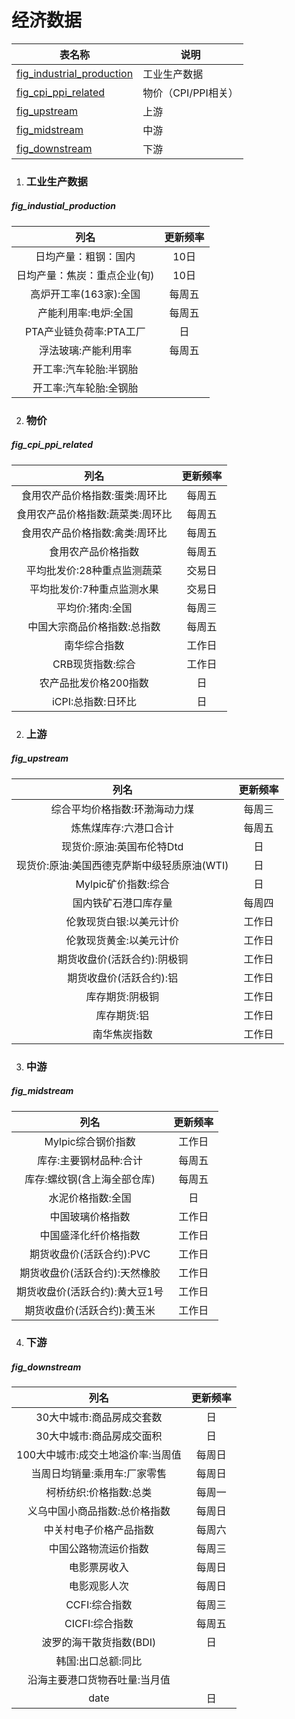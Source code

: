 # 经济数据

| 表名称                                                  | 说明                |
| ------------------------------------------------------- | ------------------- |
| [fig_industrial_production](#fig_industrial_production) | 工业生产数据        |
| [fig_cpi_ppi_related](#fig_cpi_ppi_related)             | 物价（CPI/PPI相关） |
| [fig_upstream](#fig_upstream)                           | 上游                |
| [fig_midstream](#fig_midstream)                         | 中游                |
| [fig_downstream](#fig_downstream)                       | 下游                |

1. ### 工业生产数据

##### fig_industial_production

|             列名             | 更新频率 |
| :--------------------------: | :------: |
|     日均产量：粗钢：国内     |   10日   |
| 日均产量：焦炭：重点企业(旬) |   10日   |
|    高炉开工率(163家):全国    |  每周五  |
|     产能利用率:电炉:全国     |  每周五  |
|   PTA产业链负荷率:PTA工厂    |    日    |
|     浮法玻璃:产能利用率      |  每周五  |
|    开工率:汽车轮胎:半钢胎    |          |
|    开工率:汽车轮胎:全钢胎    |          |


2. ### 物价

##### fig_cpi_ppi_related

|               列名               | 更新频率 |
| :------------------------------: | :------: |
|  食用农产品价格指数:蛋类:周环比  |  每周五  |
| 食用农产品价格指数:蔬菜类:周环比 |  每周五  |
|  食用农产品价格指数:禽类:周环比  |  每周五  |
|        食用农产品价格指数        |  每周五  |
|   平均批发价:28种重点监测蔬菜    |  交易日  |
|    平均批发价:7种重点监测水果    |  交易日  |
|         平均价:猪肉:全国         |  每周三  |
|   中国大宗商品价格指数:总指数    |  每周五  |
|           南华综合指数           |  工作日  |
|         CRB现货指数:综合         |  工作日  |
|      农产品批发价格200指数       |    日    |
|        iCPI:总指数:日环比        |    日    |

2. ### 上游		

##### fig_upstream

|                    列名                     | 更新频率 |
| :-----------------------------------------: | :------: |
|        综合平均价格指数:环渤海动力煤        |  每周三  |
|            炼焦煤库存:六港口合计            |  每周五  |
|          现货价:原油:英国布伦特Dtd          |    日    |
| 现货价:原油:美国西德克萨斯中级轻质原油(WTI) |    日    |
|             Mylpic矿价指数:综合             |    日    |
|            国内铁矿石港口库存量             |  每周四  |
|           伦敦现货白银:以美元计价           |  工作日  |
|           伦敦现货黄金:以美元计价           |  工作日  |
|         期货收盘价(活跃合约):阴极铜         |  工作日  |
|           期货收盘价(活跃合约):铝           |  工作日  |
|               库存期货:阴极铜               |  工作日  |
|                 库存期货:铝                 |  工作日  |
|                南华焦炭指数                 |  工作日  |

3. ### 中游

##### fig_midstream

|              列名              | 更新频率 |
| :----------------------------: | :------: |
|       Mylpic综合钢价指数       |  工作日  |
|     库存:主要钢材品种:合计     |  每周五  |
|  库存:螺纹钢(含上海全部仓库)   |  每周五  |
|       水泥价格指数:全国        |    日    |
|        中国玻璃价格指数        |  工作日  |
|      中国盛泽化纤价格指数      |  工作日  |
|    期货收盘价(活跃合约):PVC    |  工作日  |
| 期货收盘价(活跃合约):天然橡胶  |  工作日  |
| 期货收盘价(活跃合约):黄大豆1号 |  工作日  |
|  期货收盘价(活跃合约):黄玉米   |  工作日  |

4. ### 下游

##### fig_downstream

|               列名                | 更新频率 |
| :-------------------------------: | :------: |
|     30大中城市:商品房成交套数     |    日    |
|     30大中城市:商品房成交面积     |    日    |
| 100大中城市:成交土地溢价率:当周值 |  每周日  |
|   当周日均销量:乘用车:厂家零售    |  每周日  |
|      柯桥纺织:价格指数:总类       |  每周一  |
|   义乌中国小商品指数:总价格指数   |  每周日  |
|      中关村电子价格产品指数       |  每周六  |
|       中国公路物流运价指数        |  每周三  |
|           电影票房收入            |  每周日  |
|           电影观影人次            |  每周日  |
|           CCFI:综合指数           |  每周三  |
|          CICFI:综合指数           |  每周五  |
|      波罗的海干散货指数(BDI)      |    日    |
|        韩国:出口总额:同比         |          |
|   沿海主要港口货物吞吐量:当月值   |          |
|               date                |    日    |